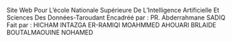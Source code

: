 Site Web Pour L’école Nationale Supérieure De  L’Intelligence Artificielle Et Sciences Des  Données-Taroudant
Encadréé par :
PR. Abderrahmane SADIQ
Fait par :
HICHAM INTAZGA
ER-RAMIQI MOAHMMED
AHOUARI BRLAIDE
BOUTALMAOUINE NOHAMED
